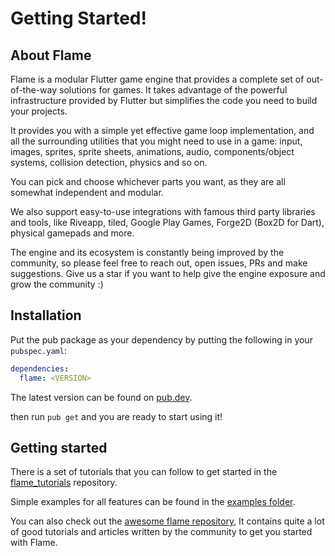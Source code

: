 # Getting Started!

## About Flame

Flame is a modular Flutter game engine that provides a complete set of out-of-the-way solutions for
games. It takes advantage of the powerful infrastructure provided by Flutter but simplifies the code
you need to build your projects.

It provides you with a simple yet effective game loop implementation, and all the surrounding
utilities that you might need to use in a game: input, images, sprites, sprite sheets, animations,
audio, components/object systems, collision detection, physics and so on.

You can pick and choose whichever parts you want, as they are all somewhat independent and modular.

We also support easy-to-use integrations with famous third party libraries and tools, like Riveapp,
tiled, Google Play Games, Forge2D (Box2D for Dart), physical gamepads and more.

The engine and its ecosystem is constantly being improved by the community, so please feel free to
reach out, open issues, PRs and make suggestions.
Give us a star if you want to help give the engine exposure and grow the community :)

## Installation

Put the pub package as your dependency by putting the following in your `pubspec.yaml`:

```yaml
dependencies:
  flame: <VERSION>
```

The latest version can be found on [pub.dev](https://pub.dev/packages/flame/install).

then run `pub get` and you are ready to start using it!

## Getting started

There is a set of tutorials that you can follow to get started in the
[flame_tutorials](https://github.com/flame-engine/flame_tutorials) repository.

Simple examples for all features can be found in the
[examples folder](https://github.com/flame-engine/flame/tree/main/examples).

You can also check out the
[awesome flame repository](https://github.com/flame-engine/awesome-flame#articles--tutorials),
It contains quite a lot of good tutorials and articles written by the community to get you started
with Flame.
